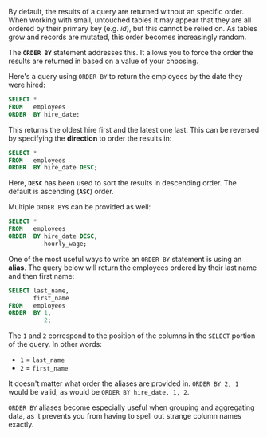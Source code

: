 By default, the results of a query are returned without an specific order. When working with small, untouched tables it may appear that they are all ordered by their primary key (e.g. _id_), but this cannot be relied on. As tables grow and records are mutated, this order becomes increasingly random.

The **`ORDER BY`** statement addresses this. It allows you to force the order the results are returned in based on a value of your choosing.

Here's a query using `ORDER BY` to return the employees by the date they were hired:


```sql
SELECT *
FROM   employees
ORDER  BY hire_date;
```

This returns the oldest hire first and the latest one last. This can be reversed by specifying the **direction** to order the results in:

```sql
SELECT *
FROM   employees
ORDER  BY hire_date DESC;
```

Here, **`DESC`** has been used to sort the results in descending order. The default is ascending (**`ASC`**) order.

Multiple `ORDER BY`s can be provided as well:


```sql
SELECT *
FROM   employees
ORDER  BY hire_date DESC,
          hourly_wage;
```


One of the most useful ways to write an `ORDER BY` statement is using an **alias**. The query below will return the employees ordered by their last name and then first name:


```sql
SELECT last_name,
       first_name
FROM   employees
ORDER  BY 1,
          2;
```

The `1` and `2` correspond to the position of the columns in the `SELECT` portion of the query. In other words:

* `1` = `last_name`
* `2` = `first_name`

It doesn't matter what order the aliases are provided in. `ORDER BY 2, 1` would be valid, as would be `ORDER BY hire_date, 1, 2`.

`ORDER BY` aliases become especially useful when grouping and aggregating data, as it prevents you from having to spell out strange column names exactly.
